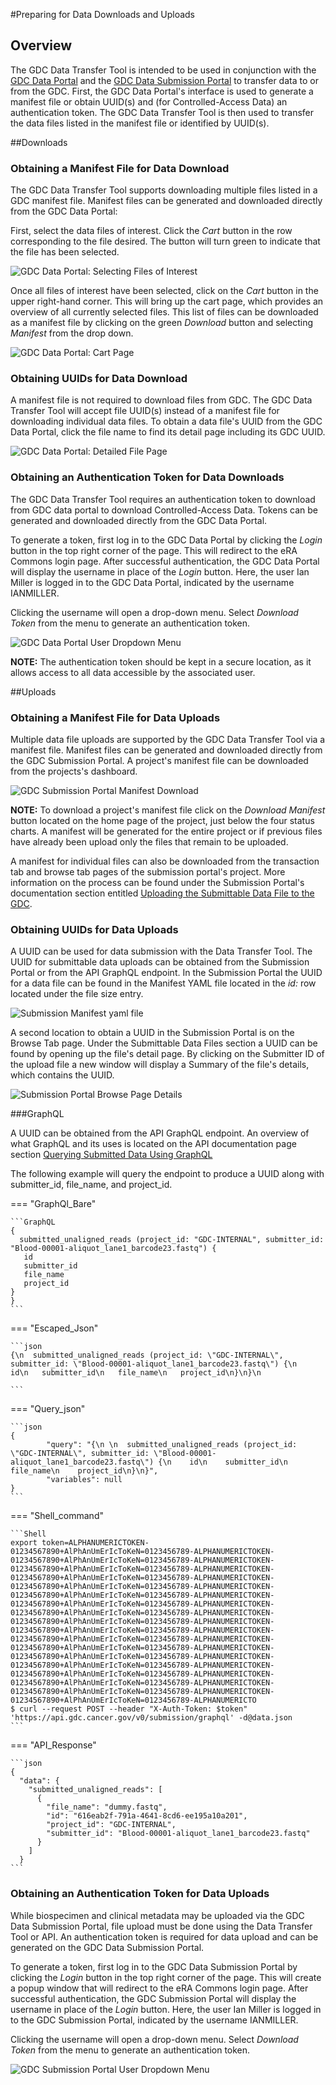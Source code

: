 #Preparing for Data Downloads and Uploads

## Overview

The GDC Data Transfer Tool is intended to be used in conjunction with the [GDC Data Portal](https://portal.gdc.cancer.gov) and the [GDC Data Submission Portal](https://portal.gdc.cancer.gov/submission/) to transfer data to or from the GDC. First, the GDC Data Portal&#39;s interface is used to generate a manifest file or obtain UUID(s) and (for Controlled-Access Data) an authentication token. The GDC Data Transfer Tool is then used to transfer the data files listed in the manifest file or identified by UUID(s).

##Downloads
### Obtaining a Manifest File for Data Download

The GDC Data Transfer Tool supports downloading multiple files listed in a GDC manifest file. Manifest files can be generated and downloaded directly from the GDC Data Portal:

First, select the data files of interest. Click the *Cart* button in the row corresponding to the file desired. The button will turn green to indicate that the file has been selected.

![GDC Data Portal: Selecting Files of Interest](images/09-15_Data-Portal-File-Selection.png "Selecting Files of Interest")


Once all files of interest have been selected, click on the *Cart* button in the upper right-hand corner. This will bring up the cart page, which provides an overview of all currently selected files. This list of files can be downloaded as a manifest file by clicking on the green *Download* button and selecting *Manifest* from the drop down.

![GDC Data Portal: Cart Page](images/09-15-v2_Data-Portal-Cart-Page.png)

### Obtaining UUIDs for Data Download

A manifest file is not required to download files from GDC. The GDC Data Transfer Tool will accept file UUID(s) instead of a manifest file for downloading individual data files. To obtain a data file's UUID from the GDC Data Portal, click the file name to find its detail page including its GDC UUID.

![GDC Data Portal: Detailed File Page](images/09-22_Data-portal-file-detail-pagev2.png)


### Obtaining an Authentication Token for Data Downloads

The GDC Data Transfer Tool requires an authentication token to download from GDC data portal to download Controlled-Access Data. Tokens can be generated and downloaded directly from the GDC Data Portal.

To generate a token, first log in to the GDC Data Portal by clicking the *Login* button in the top right corner of the page. This will redirect to the eRA Commons login page. After successful authentication, the GDC Data Portal will display the username in place of the *Login* button. Here, the user Ian Miller is logged in to the GDC Data Portal, indicated by the username IANMILLER.

Clicking the username will open a drop-down menu. Select *Download Token* from the menu to generate an authentication token.

![GDC Data Portal User Dropdown Menu](images/auth_example_download_token-2.png)
<!---**GDC Data Portal User Dropdown Menu**--->

**NOTE:** The authentication token should be kept in a secure location, as it allows access to all data accessible by the associated user.

##Uploads
### Obtaining a Manifest File for Data Uploads
Multiple data file uploads are supported by the GDC Data Transfer Tool via a manifest file. Manifest files can be generated and downloaded directly from the GDC Submission Portal.  A project's manifest file can be downloaded from the projects's dashboard.  

![GDC Submission Portal Manifest Download](images/10-10-16_manifest_upload.png)
<!---**GDC Submission Portal Manifest Download**--->

**NOTE:** To download a project's manifest file click on the _Download Manifest_ button located on the home page of the project, just below the four status charts.  A manifest will be generated for the entire project or if previous files have already been upload only the files that remain to be uploaded.  

A manifest for individual files can also be downloaded from the transaction tab and browse tab pages of the submission portal's project.  More information on the process can be found under the Submission Portal's documentation section entitled [Uploading the Submittable Data File to the GDC](https://docs.gdc.cancer.gov/Data_Submission_Portal/Users_Guide/Data_Submission_Walkthrough/#uploading-the-submittable-data-file-to-the-gdc).

### Obtaining UUIDs for Data Uploads
A UUID can be used for data submission with the Data Transfer Tool.  The UUID for submittable data uploads can be obtained from the Submission Portal or from the API GraphQL endpoint.  In the Submission Portal the UUID for a data file can be found in the Manifest YAML file located in the _id:_ row located under the file size entry.

![Submission Manifest yaml file](images/10-18_yaml_submission_UUID_example.png)


 A second location to obtain a UUID in the Submission Portal is on the Browse Tab page. Under the Submittable Data Files section a UUID can be found by opening up the file's detail page. By clicking on the Submitter ID of the upload file a new window will display a Summary of the file's details, which contains the UUID.

![Submission Portal Browse Page Details](images/submission_portal_browse_page_UUID.png)  

###GraphQL

A UUID can be obtained from the API GraphQL endpoint.  An overview of what GraphQL and its uses is located on the API documentation page section [Querying Submitted Data Using GraphQL](https://docs.gdc.cancer.gov/API/Users_Guide/Submission/#querying-submitted-data-using-graphql)

The following example will query the endpoint to produce a UUID along with submitter_id, file_name, and project_id.

=== "GraphQl_Bare"

    ```GraphQL
    {
      submitted_unaligned_reads (project_id: "GDC-INTERNAL", submitter_id: "Blood-00001-aliquot_lane1_barcode23.fastq") {
       id
       submitter_id
       file_name
       project_id
    }
    }
    ```

=== "Escaped_Json"
    
    ```json
    {\n  submitted_unaligned_reads (project_id: \"GDC-INTERNAL\", submitter_id: \"Blood-00001-aliquot_lane1_barcode23.fastq\") {\n   id\n   submitter_id\n   file_name\n   project_id\n}\n}\n
    
    ```

=== "Query_json"

    ```json
    {
            "query": "{\n \n  submitted_unaligned_reads (project_id: \"GDC-INTERNAL\", submitter_id: \"Blood-00001-aliquot_lane1_barcode23.fastq\") {\n    id\n    submitter_id\n    file_name\n    project_id\n}\n}",
            "variables": null
    }
    ```

=== "Shell_command"

    ```Shell
    export token=ALPHANUMERICTOKEN-01234567890+AlPhAnUmErIcToKeN=0123456789-ALPHANUMERICTOKEN-01234567890+AlPhAnUmErIcToKeN=0123456789-ALPHANUMERICTOKEN-01234567890+AlPhAnUmErIcToKeN=0123456789-ALPHANUMERICTOKEN-01234567890+AlPhAnUmErIcToKeN=0123456789-ALPHANUMERICTOKEN-01234567890+AlPhAnUmErIcToKeN=0123456789-ALPHANUMERICTOKEN-01234567890+AlPhAnUmErIcToKeN=0123456789-ALPHANUMERICTOKEN-01234567890+AlPhAnUmErIcToKeN=0123456789-ALPHANUMERICTOKEN-01234567890+AlPhAnUmErIcToKeN=0123456789-ALPHANUMERICTOKEN-01234567890+AlPhAnUmErIcToKeN=0123456789-ALPHANUMERICTOKEN-01234567890+AlPhAnUmErIcToKeN=0123456789-ALPHANUMERICTOKEN-01234567890+AlPhAnUmErIcToKeN=0123456789-ALPHANUMERICTOKEN-01234567890+AlPhAnUmErIcToKeN=0123456789-ALPHANUMERICTOKEN-01234567890+AlPhAnUmErIcToKeN=0123456789-ALPHANUMERICTOKEN-01234567890+AlPhAnUmErIcToKeN=0123456789-ALPHANUMERICTOKEN-01234567890+AlPhAnUmErIcToKeN=0123456789-ALPHANUMERICTOKEN-01234567890+AlPhAnUmErIcToKeN=0123456789-ALPHANUMERICTOKEN-01234567890+AlPhAnUmErIcToKeN=0123456789-ALPHANUMERICTOKEN-01234567890+AlPhAnUmErIcToKeN=0123456789-ALPHANUMERICTO
    $ curl --request POST --header "X-Auth-Token: $token" 'https://api.gdc.cancer.gov/v0/submission/graphql' -d@data.json
    ```

=== "API_Response"

    ```json
    {
      "data": {
        "submitted_unaligned_reads": [
          {
            "file_name": "dummy.fastq",
            "id": "616eab2f-791a-4641-8cd6-ee195a10a201",
            "project_id": "GDC-INTERNAL",
            "submitter_id": "Blood-00001-aliquot_lane1_barcode23.fastq"
          }
        ]
      }
    ```

### Obtaining an Authentication Token for Data Uploads
While biospecimen and clinical metadata may be uploaded via the GDC Data Submission Portal, file upload must be done using the Data Transfer Tool or API.  An authentication token is required for data upload and can be generated on the GDC Data Submission Portal.

To generate a token, first log in to the GDC Data Submission Portal by clicking the *Login* button in the top right corner of the page.  This will create a popup window that will redirect to the eRA Commons login page. After successful authentication, the GDC Submission Portal will display the username in place of the *Login* button. Here, the user Ian Miller is logged in to the GDC Submission Portal, indicated by the username IANMILLER.

Clicking the username will open a drop-down menu. Select *Download Token* from the menu to generate an authentication token.

![GDC Submission Portal User Dropdown Menu](images/10-27_Submission_Portal_Auth_Download_Tab.png)
<!---**GDC Submission Portal User Dropdown Menu**--->
